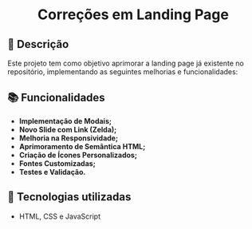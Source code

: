 <h1 align="center">Correções em Landing Page</h1>

## :memo: Descrição
 Este projeto tem como objetivo aprimorar a landing page já existente no repositório, implementando as seguintes melhorias e funcionalidades:

## :books: Funcionalidades
* <b>Implementação de Modais;</b>
* <b>Novo Slide com Link (Zelda);</b>
* <b>Melhoria na Responsividade;</b>
* <b>Aprimoramento de Semântica HTML;</b>
* <b>Criação de Ícones Personalizados;</b>
* <b>Fontes Customizadas;</b>
* <b>Testes e Validação.</b>

## :wrench: Tecnologias utilizadas
* HTML, CSS e JavaScript